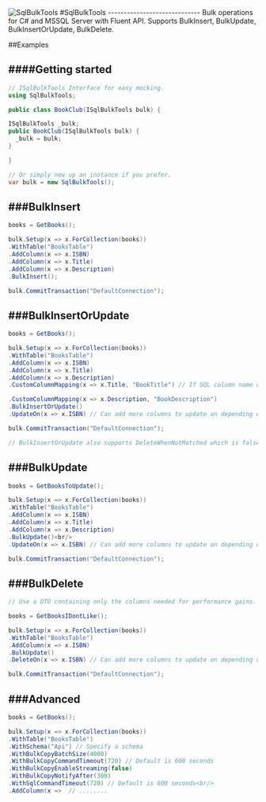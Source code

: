 <img src="http://gregnz.com/images/SqlBulkTools/icon-large.png" alt="SqlBulkTools"> 
#SqlBulkTools
-----------------------------
Bulk operations for C# and MSSQL Server with Fluent API. Supports BulkInsert, BulkUpdate, BulkInsertOrUpdate, BulkDelete.

##Examples

####Getting started
-----------------------------
```c#
// ISqlBulkTools Interface for easy mocking.
using SqlBulkTools;

public class BookClub(ISqlBulkTools bulk) {

ISqlBulkTools _bulk;
public BookClub(ISqlBulkTools bulk) {
  _bulk = bulk;
}

}

// Or simply new up an instance if you prefer.
var bulk = new SqlBulkTools();
```
###BulkInsert
---------------
```c#
books = GetBooks();

bulk.Setup(x => x.ForCollection(books))
.WithTable("BooksTable")
.AddColumn(x => x.ISBN)
.AddColumn(x => x.Title)
.AddColumn(x => x.Description)
.BulkInsert();

bulk.CommitTransaction("DefaultConnection");
```
###BulkInsertOrUpdate
---------------
```c#
books = GetBooks();

bulk.Setup(x => x.ForCollection(books))
.WithTable("BooksTable")
.AddColumn(x => x.ISBN)
.AddColumn(x => x.Title)
.AddColumn(x => x.Description)
.CustomColumnMapping(x => x.Title, "BookTitle") // If SQL column name does not match member name, you can set up a custom mapping. 

.CustomColumnMapping(x => x.Description, "BookDescription")
.BulkInsertOrUpdate()
.UpdateOn(x => x.ISBN) // Can add more columns to update on depending on your business rules.

bulk.CommitTransaction("DefaultConnection");

// BulkInsertOrUpdate also supports DeleteWhenNotMatched which is false by default. Use at your own risk.
```
###BulkUpdate
---------------
```c#
books = GetBooksToUpdate();

bulk.Setup(x => x.ForCollection(books))
.WithTable("BooksTable")
.AddColumn(x => x.ISBN)
.AddColumn(x => x.Title)
.AddColumn(x => x.Description)
.BulkUpdate()<br/>
.UpdateOn(x => x.ISBN) // Can add more columns to update on depending on your business rules.

bulk.CommitTransaction("DefaultConnection");
```
###BulkDelete
---------------
```c#
// Use a DTO containing only the columns needed for performance gains.

books = GetBooksIDontLike();

bulk.Setup(x => x.ForCollection(books))
.WithTable("BooksTable")
.AddColumn(x => x.ISBN)
.BulkUpdate()
.DeleteOn(x => x.ISBN) // Can add more columns to update on depending on your business rules.

bulk.CommitTransaction("DefaultConnection");
```
###Advanced
---------------
```c#
books = GetBooks();

bulk.Setup(x => x.ForCollection(books))
.WithTable("BooksTable")
.WithSchema("Api") // Specify a schema 
.WithBulkCopyBatchSize(4000)
.WithBulkCopyCommandTimeout(720) // Default is 600 seconds
.WithBulkCopyEnableStreaming(false)
.WithBulkCopyNotifyAfter(300)
.WithSqlCommandTimeout(720) // Default is 600 seconds<br/>
.AddColumn(x =>  // ........
```
